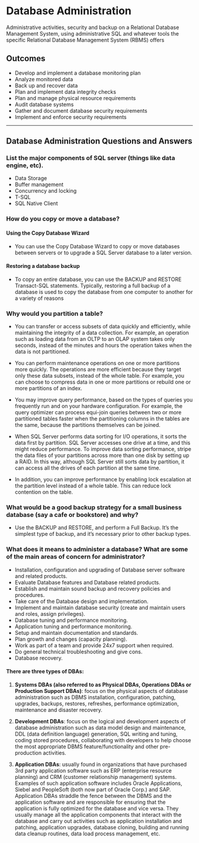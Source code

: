 # Database Administration
Administrative activities, security and backup on a Relational Database Management System, using administrative SQL and whatever tools the specific Relational Database Management System (RBMS) offers

## Outcomes
* Develop and implement a database monitoring plan
* Analyze monitored data
* Back up and recover data
* Plan and implement data integrity checks
* Plan and manage physical resource requirements
* Audit database systems
* Gather and document database security requirements
* Implement and enforce security requirements

---

## Database Administration Questions and Answers 

### List the major components of SQL server (things like data engine, etc).
* Data Storage
* Buffer management
* Concurrency and locking
* T-SQL
* SQL Native Client

### How do you copy or move a database?
#### Using the Copy Database Wizard
*	You can use the Copy Database Wizard to copy or move databases between servers or to upgrade a SQL Server database to a later version. 
#### Restoring a database backup
* To copy an entire database, you can use the BACKUP and RESTORE Transact-SQL statements. Typically, restoring a full backup of a database is used to copy the database from one computer to another for a variety of reasons

### Why would you partition a table?
* You can transfer or access subsets of data quickly and efficiently, while maintaining the integrity of a data collection. For example, an operation such as loading data from an OLTP to an OLAP system takes only seconds, instead of the minutes and hours the operation takes when the data is not partitioned.

* You can perform maintenance operations on one or more partitions more quickly. The operations are more efficient because they target only these data subsets, instead of the whole table. For example, you can choose to compress data in one or more partitions or rebuild one or more partitions of an index.

* You may improve query performance, based on the types of queries you frequently run and on your hardware configuration. For example, the query optimizer can process equi-join queries between two or more partitioned tables faster when the partitioning columns in the tables are the same, because the partitions themselves can be joined.

* When SQL Server performs data sorting for I/O operations, it sorts the data first by partition. SQL Server accesses one drive at a time, and this might reduce performance. To improve data sorting performance, stripe the data files of your partitions across more than one disk by setting up a RAID. In this way, although SQL Server still sorts data by partition, it can access all the drives of each partition at the same time.

* In addition, you can improve performance by enabling lock escalation at the partition level instead of a whole table. This can reduce lock contention on the table.

### What would be a good backup strategy for a small business database (say a cafe or bookstore) and why?
* Use the BACKUP and RESTORE, and perform a Full Backup.  It’s the simplest type of backup, and it’s necessary prior to other backup types.  

### What does it means to administer a database? What are some of the main areas of concern for administrator?

*	Installation, configuration and upgrading of Database server software and related products.
*	Evaluate Database features and Database related products.
*	Establish and maintain sound backup and recovery policies and procedures.
*	Take care of the Database design and implementation.
*	Implement and maintain database security (create and maintain users and roles, assign privileges).
*	Database tuning and performance monitoring.
*	Application tuning and performance monitoring.
*	Setup and maintain documentation and standards.
*	Plan growth and changes (capacity planning).
*	Work as part of a team and provide 24x7 support when required.
*	Do general technical troubleshooting and give cons.
*	Database recovery.

#### There are three types of DBAs:
1. **Systems DBAs (also referred to as Physical DBAs, Operations DBAs or Production Support DBAs)**: focus on the physical aspects of database administration such as DBMS installation, configuration, patching, upgrades, backups, restores, refreshes, performance optimization, maintenance and disaster recovery.

2. **Development DBAs**: focus on the logical and development aspects of database administration such as data model design and maintenance, DDL (data definition language) generation, SQL writing and tuning, coding stored procedures, collaborating with developers to help choose the most appropriate DBMS feature/functionality and other pre-production activities.

3. **Application DBAs**: usually found in organizations that have purchased 3rd party application software such as ERP (enterprise resource planning) and CRM (customer relationship management) systems. Examples of such application software includes Oracle Applications, Siebel and PeopleSoft (both now part of Oracle Corp.) and SAP. Application DBAs straddle the fence between the DBMS and the application software and are responsible for ensuring that the application is fully optimized for the database and vice versa. They usually manage all the application components that interact with the database and carry out activities such as application installation and patching, application upgrades, database cloning, building and running data cleanup routines, data load process management, etc.




